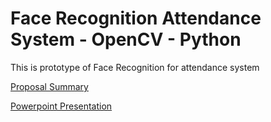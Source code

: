 

# Face Recognition Attendance System - OpenCV - Python
 This is prototype of Face Recognition for attendance system
 
 [Proposal Summary](https://github.com/alexivaner/alexivaner.github.io/raw/master/OpenCV-Attendance-FaceRecognition/HW5_0860810_0860812_0860814.pdf)
 
  [Powerpoint Presentation](https://github.com/alexivaner/alexivaner.github.io/raw/master/OpenCV-Attendance-FaceRecognition/Slide_0860810_0860812_0860814.pdf)

